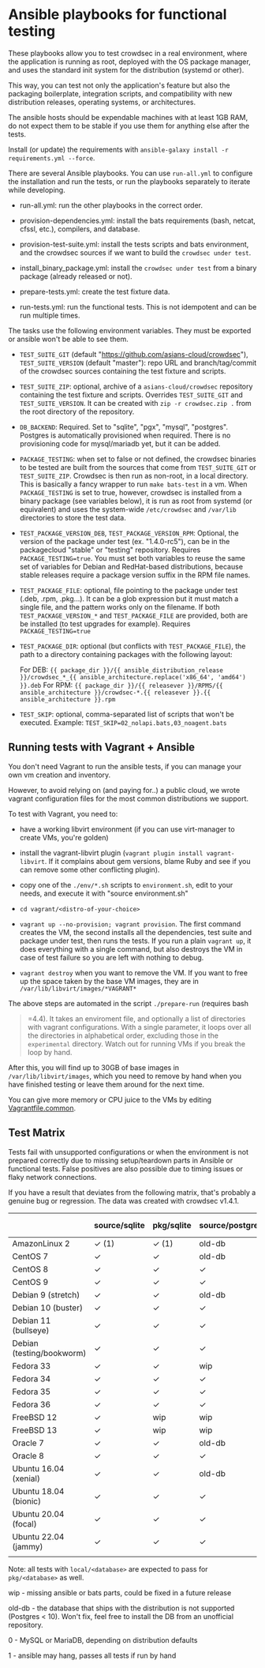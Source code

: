 # Ansible playbooks for functional testing

These playbooks allow you to test crowdsec in a real environment, where the
application is running as root, deployed with the OS package manager, and
uses the standard init system for the distribution (systemd or other).

This way, you can test not only the application's feature but also the packaging
boilerplate, integration scripts, and compatibility with new distribution releases,
operating systems, or architectures.

The ansible hosts should be expendable machines with at least 1GB RAM, do not
expect them to be stable if you use them for anything else after the tests.

Install (or update) the requirements with `ansible-galaxy install -r requirements.yml --force`.

There are several Ansible playbooks. You can use `run-all.yml` to configure the
installation and run the tests, or run the playbooks separately to iterate while developing.

- run-all.yml: run the other playbooks in the correct order.

- provision-dependencies.yml: install the bats requirements (bash, netcat, cfssl, etc.), compilers, and database.

- provision-test-suite.yml: install the tests scripts and bats environment, and the crowdsec sources if we want to build the `crowdsec under test`.

- install_binary_package.yml: install the `crowdsec under test` from a binary package (already released or not).

- prepare-tests.yml: create the test fixture data.

- run-tests.yml: run the functional tests. This is not idempotent and can be run multiple times.

The tasks use the following environment variables. They must be exported or
ansible won't be able to see them.

- `TEST_SUITE_GIT` (default "https://github.com/asians-cloud/crowdsec"),
  `TEST_SUITE_VERSION` (default "master"): repo URL and branch/tag/commit of
  the crowdsec sources containing the test fixture and scripts.

- `TEST_SUITE_ZIP`: optional, archive of a `asians-cloud/crowdsec` repository
  containing the test fixture and scripts. Overrides `TEST_SUITE_GIT` and
  `TEST_SUITE_VERSION`. It can be created with `zip -r crowdsec.zip .` from
  the root directory of the repository.

- `DB_BACKEND`: Required. Set to "sqlite", "pgx", "mysql", "postgres".
  Postgres is automatically provisioned when required. There is no
  provisioning code for mysql/mariadb yet, but it can be added.

- `PACKAGE_TESTING`: when set to false or not defined, the crowdsec binaries
  to be tested are built from the sources that come from `TEST_SUITE_GIT` or
  `TEST_SUITE_ZIP`. Crowdsec is then run as non-root, in a local directory.
  This is basically a fancy wrapper to run `make bats-test` in a vm.
  When `PACKAGE_TESTING` is set to true, however, crowdsec is installed from
  a binary package (see variables below), it is run as root from systemd (or
  equivalent) and uses the system-wide `/etc/crowdsec` and `/var/lib`
  directories to store the test data.

- `TEST_PACKAGE_VERSION_DEB`, `TEST_PACKAGE_VERSION_RPM`: Optional, the
  version of the package under test (ex. "1.4.0-rc5"), can be in the
  packagecloud "stable" or "testing" repository. Requires
  `PACKAGE_TESTING=true`. You must set both variables to reuse the same set of
  variables for Debian and RedHat-based distributions, because stable releases
  require a package version suffix in the RPM file names.

- `TEST_PACKAGE_FILE`: optional, file pointing to the package under test (.deb,
  .rpm, .pkg...). It can be a glob expression but it must match a single file,
  and the pattern works only on the filename. If both `TEST_PACKAGE_VERSION_*`
  and `TEST_PACKAGE_FILE` are provided, both are be installed (to test upgrades
  for example). Requires `PACKAGE_TESTING=true`

- `TEST_PACKAGE_DIR`: optional (but conflicts with `TEST_PACKAGE_FILE`), the path
  to a directory containing packages with the following layout:

  For DEB: `{{ package_dir }}/{{ ansible_distribution_release }}/crowdsec_*_{{ ansible_architecture.replace('x86_64', 'amd64') }}.deb`
  For RPM: `{{ package_dir }}/{{ releasever }}/RPMS/{{ ansible_architecture }}/crowdsec-*.{{ releasever }}.{{ ansible_architecture }}.rpm`

- `TEST_SKIP`: optional, comma-separated list of scripts that won't be executed.
  Example: `TEST_SKIP=02_nolapi.bats,03_noagent.bats`

## Running tests with Vagrant + Ansible

You don't need Vagrant to run the ansible tests, if you can manage your own
vm creation and inventory.

However, to avoid relying on (and paying for..) a public cloud, we wrote vagrant
configuration files for the most common distributions we support.

To test with Vagrant, you need to:

- have a working libvirt environment (if you can use virt-manager to create VMs, you're golden)

- install the vagrant-libvirt plugin (`vagrant plugin install vagrant-libvirt`.
  If it complains about gem versions, blame Ruby and see if you can remove some
  other conflicting plugin).

- copy one of the `./env/*.sh` scripts to `environment.sh`, edit to your
  needs, and execute it with "source environment.sh"

- `cd vagrant/<distro-of-your-choice>`

- `vagrant up --no-provision; vagrant provision`. The first command creates
  the VM, the second installs all the dependencies, test suite and package
  under test, then runs the tests. If you run a plain `vagrant up`, it does
  everything with a single command, but also destroys the VM in case of test
  failure so you are left with nothing to debug.

- `vagrant destroy` when you want to remove the VM. If you want to free up the
  space taken by the base VM images, they are in
  `/var/lib/libvirt/images/*VAGRANT*`

The above steps are automated in the script `./prepare-run` (requires bash
>=4.4). It takes an enviroment file, and optionally a list of directories with
vagrant configurations. With a single parameter, it loops over all the
directories in alphabetical order, excluding those in the `experimental`
directory. Watch out for running VMs if you break the loop by hand.

After this, you will find up to 30GB of base images in `/var/lib/libvirt/images`,
which you need to remove by hand when you have finished testing or leave them
around for the next time.

You can give more memory or CPU juice to the VMs by editing [Vagrantfile.common](vagrant/Vagrantfile.common).

## Test Matrix

Tests fail with unsupported configurations or when the environment is not prepared correctly
due to missing setup/teardown parts in Ansible or functional tests. False positives
are also possible due to timing issues or flaky network connections.

If you have a result that deviates from the following matrix, that's probably a genuine bug or regression.
The data was created with crowdsec v1.4.1.

|                           | source/sqlite | pkg/sqlite | source/postgres | source/pgx | source/mysql (0) |
| ------------------------- | ------------- | ---------- | --------------- | ---------- | ---------------- |
| AmazonLinux 2             | ✓ (1)         | ✓ (1)      | old-db          | old-db     | wip              |
| CentOS 7                  | ✓             | ✓          | old-db          | old-db     | ✓                |
| CentOS 8                  | ✓             | ✓          | ✓               | ✓          | ✓                |
| CentOS 9                  | ✓             | ✓          | ✓               | ✓          | ✓                |
| Debian 9 (stretch)        | ✓             | ✓          | old-db          | old-db     | wip              |
| Debian 10 (buster)        | ✓             | ✓          | ✓               | ✓          | ✓                |
| Debian 11 (bullseye)      | ✓             | ✓          | ✓               | ✓          | ✓                |
| Debian (testing/bookworm) | ✓             | ✓          | ✓               | ✓          | wip              |
| Fedora 33                 | ✓             | ✓          | wip             | wip        | wip              |
| Fedora 34                 | ✓             | ✓          | ✓               | ✓          | wip              |
| Fedora 35                 | ✓             | ✓          | ✓               | ✓          | wip              |
| Fedora 36                 | ✓             | ✓          | ✓               | ✓          | wip              |
| FreeBSD 12                | ✓             | wip        | wip             | wip        | wip              |
| FreeBSD 13                | ✓             | wip        | wip             | wip        | wip              |
| Oracle 7                  | ✓             | ✓          | old-db          | old-db     | ✓                |
| Oracle 8                  | ✓             | ✓          | ✓               | ✓          | ✓                |
| Ubuntu 16.04 (xenial)     | ✓             | ✓          | old-db          | old-db     | ✓                |
| Ubuntu 18.04 (bionic)     | ✓             | ✓          | ✓               | ✓          | ✓                |
| Ubuntu 20.04 (focal)      | ✓             | ✓          | ✓               | ✓          | ✓                |
| Ubuntu 22.04 (jammy)      | ✓             | ✓          | ✓               | ✓          | ✓                |
|                           |               |            |                 |            |                  |

Note: all tests with `local/<database>` are expected to pass for `pkg/<database>` as well.

wip - missing ansible or bats parts, could be fixed in a future release

old-db - the database that ships with the distribution is not supported
(Postgres < 10). Won't fix, feel free to install the DB from an unofficial
repository.

0 - MySQL or MariaDB, depending on distribution defaults

1 - ansible may hang, passes all tests if run by hand
